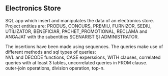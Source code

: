 Electronics Store
--

SQL app which insert and manipulates the data of an electronics store.
Project entities are: PRODUS, CONCURS, PREMIU, FURNIZOR, SEDIU, UTILIZATOR, BENEFICIAR, PACHET_PROMOTIONAL, 
RECLAMA and ANGAJAT with the subentities SCENARIST ŞI ADMINISTRATOR.

The insertions have been made using sequences.
The queries make use of different methods and sql types of queries:<br>
NVL and DECODE functions, CASE experssions, WITH clauses, correlated queries with at least 3 tables, uncorrelated queries in FROM clause.
<br>
outer-join operations, division operation, top-n.

